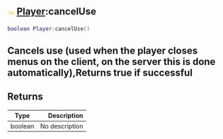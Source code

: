 ## ![shared](.gitbook/assets/shared.png) [Player](./home/Player):cancelUse

```lua
boolean Player:cancelUse()
```

Cancels use (used when the player closes menus on the client, on the server this is done automatically),Returns true if successful
------
## Returns

| Type   | Description |
| ------ | ----------: |
| boolean | No description |

